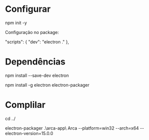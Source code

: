 # Configurar

npm init -y

Configuração no package:

"scripts": {
    "dev": "electron ."
 },

# Dependências

npm install --save-dev electron

npm install -g electron electron-packager

# Complilar

cd ../

electron-packager .\arca-app\ Arca --platform=win32 --arch=x64 --electron-version=15.0.0

